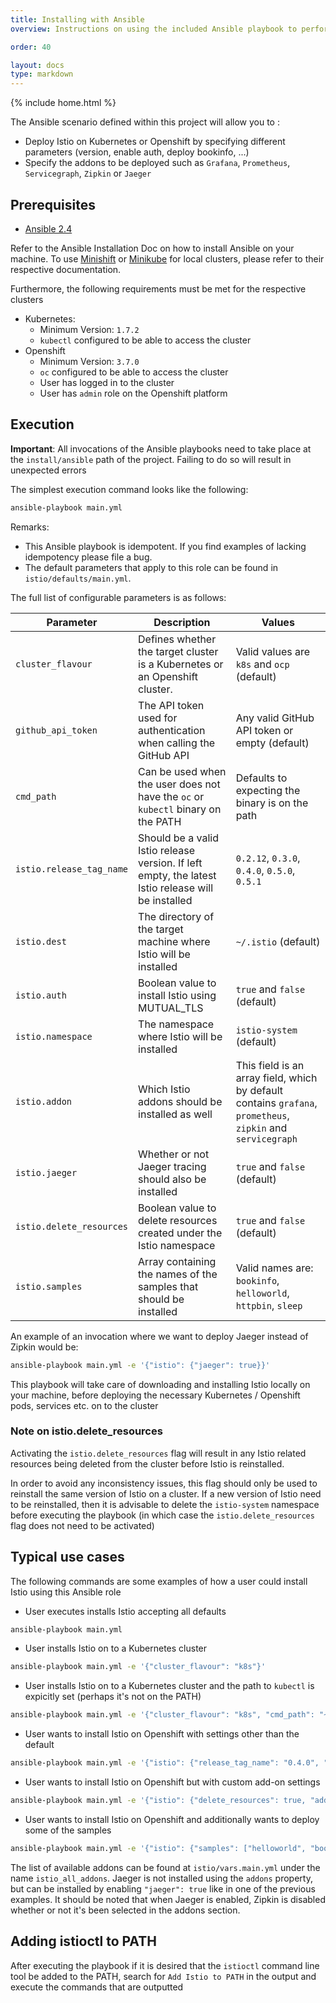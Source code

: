 ```yaml
---
title: Installing with Ansible
overview: Instructions on using the included Ansible playbook to perform installation.

order: 40

layout: docs
type: markdown
---
```

{% include home.html %}

The Ansible scenario defined within this project will allow you to : 

- Deploy Istio on Kubernetes or Openshift by specifying different parameters (version, enable auth, deploy bookinfo, ...)
- Specify the addons to be deployed such as `Grafana`, `Prometheus`, `Servicegraph`, `Zipkin` or `Jaeger`

## Prerequisites

- [Ansible 2.4](http://docs.ansible.com/ansible/latest/intro_installation.html)

Refer to the Ansible Installation Doc on how to install Ansible on your machine.
To use [Minishift](https://docs.openshift.org/latest/minishift/command-ref/minishift_start.html) or [Minikube](https://kubernetes.io/docs/getting-started-guides/minikube/) for local clusters, please refer to their respective documentation.

Furthermore, the following requirements must be met for the respective clusters 
* Kubernetes:
    - Minimum Version: `1.7.2`
    - `kubectl` configured to be able to access the cluster
* Openshift 
    - Minimum Version: `3.7.0` 
    - `oc` configured to be able to access the cluster
    - User has logged in to the cluster
    - User has `admin` role on the Openshift platform    

## Execution

**Important**: All invocations of the Ansible playbooks need to take place at the `install/ansible` path of the project.
Failing to do so will result in unexpected errors 

The simplest execution command looks like the following:
 
```bash
ansible-playbook main.yml
```

Remarks:
- This Ansible playbook is idempotent. If you find examples of lacking idempotency please file a bug.   
- The default parameters that apply to this role can be found in `istio/defaults/main.yml`.

The full list of configurable parameters is as follows:

| Parameter | Description | Values |
| --- | --- | --- |
| `cluster_flavour` | Defines whether the target cluster is a Kubernetes or an Openshift cluster. | Valid values are `k8s` and `ocp` (default) |
| `github_api_token` | The API token used for authentication when calling the GitHub API | Any valid GitHub API token or empty (default) |
| `cmd_path` | Can be used when the user does not have the `oc` or `kubectl` binary on the PATH | Defaults to expecting the binary is on the path | 
| `istio.release_tag_name` | Should be a valid Istio release version. If left empty, the latest Istio release will be installed | `0.2.12`, `0.3.0`, `0.4.0`, `0.5.0`, `0.5.1` |
| `istio.dest` | The directory of the target machine where Istio will be installed | `~/.istio` (default) |
| `istio.auth` | Boolean value to install Istio using MUTUAL_TLS | `true` and `false` (default) |
| `istio.namespace` | The namespace where Istio will be installed | `istio-system` (default) |
| `istio.addon` | Which Istio addons should be installed as well | This field is an array field, which by default contains `grafana`, `prometheus`, `zipkin` and `servicegraph` |
| `istio.jaeger` | Whether or not Jaeger tracing should also be installed | `true` and `false` (default)|
| `istio.delete_resources` | Boolean value to delete resources created under the Istio namespace | `true` and `false` (default)|
| `istio.samples` | Array containing the names of the samples that should be installed | Valid names are: `bookinfo`, `helloworld`, `httpbin`, `sleep`


An example of an invocation where we want to deploy Jaeger instead of Zipkin would be:
```bash
ansible-playbook main.yml -e '{"istio": {"jaeger": true}}'
```


This playbook will take care of downloading and installing Istio locally on your machine, before deploying the necessary Kubernetes / Openshift
pods, services etc. on to the cluster

### Note on istio.delete_resources

Activating the `istio.delete_resources` flag will result in any Istio related resources being deleted from the cluster before Istio is reinstalled.

In order to avoid any inconsistency issues, this flag should only be used to reinstall the same version of Istio on a cluster. If a new version
of Istio need to be reinstalled, then it is advisable to delete the `istio-system` namespace before executing the playbook (in which case the 
`istio.delete_resources` flag does not need to be activated)  

## Typical use cases

The following commands are some examples of how a user could install Istio using this Ansible role

- User executes installs Istio accepting all defaults
```bash
ansible-playbook main.yml
```

- User installs Istio on to a Kubernetes cluster 
```bash
ansible-playbook main.yml -e '{"cluster_flavour": "k8s"}' 
```

- User installs Istio on to a Kubernetes cluster and the path to `kubectl` is expicitly set (perhaps it's not on the PATH)
```bash
ansible-playbook main.yml -e '{"cluster_flavour": "k8s", "cmd_path": "~/kubectl"}' 
```

- User wants to install Istio on Openshift with settings other than the default
```bash
ansible-playbook main.yml -e '{"istio": {"release_tag_name": "0.4.0", "auth": true, "jaeger": true, "delete_resources": true}}'
```

- User wants to install Istio on Openshift but with custom add-on settings
```bash
ansible-playbook main.yml -e '{"istio": {"delete_resources": true, "addon": ["grafana", "prometheus"]}}'
```

- User wants to install Istio on Openshift and additionally wants to deploy some of the samples
```bash
ansible-playbook main.yml -e '{"istio": {"samples": ["helloworld", "bookinfo"]}}'
```

The list of available addons can be found at `istio/vars.main.yml` under the name `istio_all_addons`.
Jaeger is not installed using the `addons` property, but can be installed by enabling `"jaeger": true` like in one of the previous examples.
It should be noted that when Jaeger is enabled, Zipkin is disabled whether or not it's been selected in the addons section.

## Adding istioctl to PATH

After executing the playbook if it is desired that the `istioctl` command line tool be added to the PATH,
search for `Add Istio to PATH` in the output and execute the commands that are outputted  